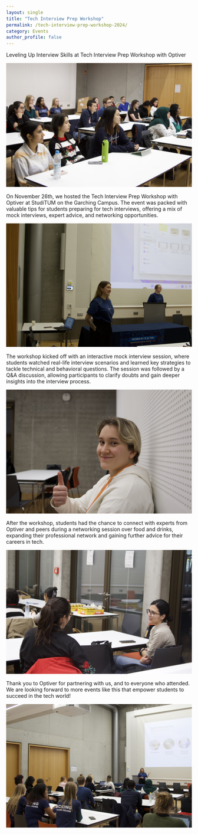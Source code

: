 ```yaml
---
layout: single
title: "Tech Interview Prep Workshop"
permalink: /tech-interview-prep-workshop-2024/
category: Events
author_profile: false
---
```


Leveling Up Interview Skills at Tech Interview Prep Workshop with Optiver

![](/assets/images/content-2024/tech-interview-2024-1.jpg)

On November 26th, we hosted the Tech Interview Prep Workshop with Optiver at StudiTUM on the Garching Campus. The event was packed with valuable tips for students preparing for tech interviews, offering a mix of mock interviews, expert advice, and networking opportunities.

![](/assets/images/content-2024/tech-interview-2024-2.jpg)

The workshop kicked off with an interactive mock interview session, where students watched real-life interview scenarios and learned key strategies to tackle technical and behavioral questions. The session was followed by a Q&A discussion, allowing participants to clarify doubts and gain deeper insights into the interview process.

![](/assets/images/content-2024/tech-interview-2024-3.jpg)

After the workshop, students had the chance to connect with experts from Optiver and peers during a networking session over food and drinks, expanding their professional network and gaining further advice for their careers in tech.

![](/assets/images/content-2024/tech-interview-2024-4.jpg)

Thank you to Optiver for partnering with us, and to everyone who attended. We are looking forward to more events like this that empower students to succeed in the tech world!

![](/assets/images/content-2024/tech-interview-2024-5.jpg)